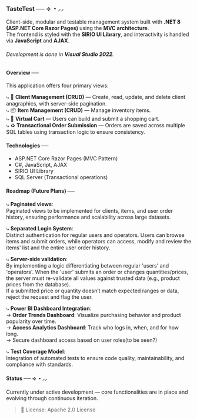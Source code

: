 ### TasteTest ── ⟢ ・⸝⸝

Client-side, modular and testable management system built with **.NET 8 (ASP.NET Core Razor Pages)** using the **MVC architecture**.   
The frontend is styled with the **SIRIO UI Library**, and interactivity is handled via **JavaScript** and **AJAX**.

###### Development is done in **Visual Studio 2022**.

#### Overview ──

This application offers four primary views:

⤷ 👤 **Client Management (CRUD)** — Create, read, update, and delete client anagraphics, with server-side pagination.  
⤷ 📦 **Item Management (CRUD)** — Manage inventory items.  
⤷ 🛒 **Virtual Cart** — Users can build and submit a shopping cart.  
⤷ ♻️ **Transactional Order Submission** — Orders are saved across multiple SQL tables using transaction logic to ensure consistency.  

#### Technologies ──

- ASP.NET Core Razor Pages (MVC Pattern)  
- C#, JavaScript, AJAX  
- SIRIO UI Library  
- SQL Server (Transactional operations)  

#### Roadmap (Future Plans)  ──

⤷ **Paginated views**:  
Paginated views to be implemented for clients, items, and user order history, ensuring performance and scalability across large datasets.

⤷ **Separated Login System**:  
 Distinct authentication for regular users and operators. Users can browse items and submit orders, while operators can access, modify and review the items' list and the entire user order history.

⤷ **Server-side validation**:  
 By implementing a logic differentiating between regular 'users' and 'operators'. When the 'user' submits an order or changes quantities/prices, the server must re-validate all values against trusted data (e.g., product  
 prices from the database).  
	If a submitted price or quantity doesn’t match expected ranges or data, reject the request and flag the user.

⤷ **Power BI Dashboard Integration**:  
  → **Order Trends Dashboard**: Visualize purchasing behavior and product popularity over time.  
  → **Access Analytics Dashboard**: Track who logs in, when, and for how long.  
  → Secure dashboard access based on user roles(to be seen?)  

⤷ **Test Coverage Model**:  
 Integration of automated tests to ensure code quality, maintainability, and compliance with standards.  

#### Status  ── ⟢ ・⸝⸝
Currently under active development — core functionalities are in place and evolving through continuous iteration.  

>📄 License:
>Apache 2.0 License
